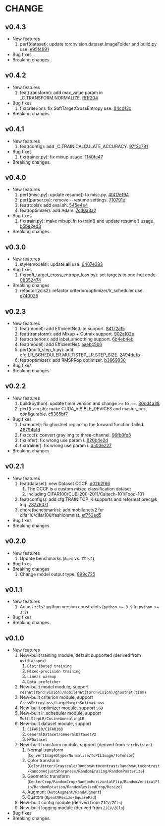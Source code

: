 # CHANGE

## v0.4.3

* New features
  1. perf(dataset): update torchvision.dataset.ImageFolder and build.py use. [e95f4991](https://github.com/ZJCV/ZCls2/tree/e95f49911cc0d6aea24aba86b1ace8795326eea5)
* Bug fixes
* Breaking changes.

## v0.4.2

* New features
  1. feat(transform): add max_value param in _C.TRANSFORM.NORMALIZE. [f51f304](https://github.com/ZJCV/ZCls2/tree/f51f304dadeea33156d7238c32c80146bec051b7)
* Bug fixes
  1. fix(criterion): fix SoftTargetCrossEntropy use. [04cd13c](https://github.com/ZJCV/ZCls2/tree/04cd13cad0ebb7aac34e30b635e56c449f46b54d)
* Breaking changes.

## v0.4.1

* New features
  1. feat(config): add _C.TRAIN.CALCULATE_ACCURACY. [97f3c791](https://github.com/ZJCV/ZCls2/tree/97f3c79181bc766fa4d6d5330c2c1c1cf709bfa9)
* Bug fixes
  1. fix(trainer.py): fix mixup usage. [1140fe47](https://github.com/ZJCV/ZCls2/tree/1140fe477f25bf0c523d01f060e20b1dac8a2938)
* Breaking changes.

## v0.4.0

* New features
  1. perf(misc.py): update resume() to misc.py. [4f417e194](https://github.com/ZJCV/ZCls2/tree/4f417e1941092c8d08c22edf13053e7c231b9790)
  2. perf(parser.py): remove --resume settings. [710791e](https://github.com/ZJCV/ZCls2/tree/710791e63a80c72ea74a742c29d2ef5401c2431d)
  3. feat(tools): add eval.sh. [545e4e4](https://github.com/ZJCV/ZCls2/tree/545e4e41912a6ac0fca33923817d56b0d8a1da0f)
  4. feat(optimizer): add Adam. [7cd0a3a2](https://github.com/ZJCV/ZCls2/tree/7cd0a3a2b8b86351b22680b235ca08ba46a2c0aa)
* Bug fixes
  1. fix(train.py): make mixup_fn to train() and update resume() usage. [b5be2ed3](https://github.com/ZJCV/ZCls2/tree/b5be2ed3526eb3cb3235c9882a604c8931b01059)
* Breaking changes.

## v0.3.0

* New features
  1. style(models): update __all__ use. [0467e383](https://github.com/ZJCV/ZCls2/tree/0467e3837013dd4ba030e58210e7a4fc88828df3)
* Bug fixes
  1. fix(soft_target_cross_entropy_loss.py): set targets to one-hot code. [08352474](https://github.com/ZJCV/ZCls2/tree/08352474c2ad5c7922bfe647a5db2143bd995add)
* Breaking changes
  1. refactor(zcls2): refactor criterion/optimizer/lr_scheduler use. [c740025](https://github.com/ZJCV/ZCls2/tree/c740025f468331ce7423eb108a6e8230165ee4c1)

## v0.2.3

* New features
  1. feat(model): add EfficientNetLite support. [84172a15](https://github.com/ZJCV/ZCls2/tree/84172a15102c3698a951c7c32accab3f263f38c7)
  2. feat(transform): add Mixup + Cutmix support. [902a102e](https://github.com/ZJCV/ZCls2/tree/902a102e28371b459473fb0eb4a078f53fdd69b3)
  3. feat(criterion): add label_smoothing support. [6b4eb4eb](https://github.com/ZJCV/ZCls2/tree/6b4eb4ebdbd534d2b0b35c82b96ca21590174a98)
  4. feat(model): add EfficientNet. [aaebc5b6](https://github.com/ZJCV/ZCls2/tree/aaebc5b6c46f08fed8f27847e51411d317f25f3f)
  5. perf(multi_step_lr.py): add cfg.LR_SCHEDULER.MULTISTEP_LR.STEP_SIZE. [2494defb](https://github.com/ZJCV/ZCls2/tree/2494defb2799a72752bf1e29bc6a0a9fb8bbe851)
  6. feat(optimizer): add RMSPRop optimizer. [b3669030](https://github.com/ZJCV/ZCls2/tree/b3669030159d85cdeb34e9d90bf2c3fb0fa27c38)
* Bug fixes
* Breaking changes

## v0.2.2

* New features
  1. build(python): update timm version and change >= to ~=. [80cd4a38](https://github.com/ZJCV/ZCls2/tree/80cd4a38f2a83e9223cebe7a3b890c8e4a44ea3e)
  2. perf(train.sh): make CUDA_VISIBLE_DEVICES and master_port configurable. [c5385bf7](https://github.com/ZJCV/ZCls2/tree/c5385bf7f7c6b9406989231ce53584c781adb53a)
* Bug fixes
  1. fix(model): fix ghostnet replacing the forward function failed. [48794a1d](https://github.com/ZJCV/ZCls2/tree/48794a1de822ac48d58d41213d04eebdf6111d5d)
  2. fix(cccf): convert gray img to three-channel. [96fb0fe3](https://github.com/ZJCV/ZCls2/tree/96fb0fe36cbbf168201c5623a784aa99d722a00e)
  3. fix(infer): fix wrong use param i. [820b4e2d](https://github.com/ZJCV/ZCls2/tree/820b4e2d01be88e81053cbbe177f6dde9802618f)
  4. fix(trainer): fix wrong use param i. [d503e227](https://github.com/ZJCV/ZCls2/tree/d503e2276b912105a50df70feaf6dd0c46556dde)
* Breaking changes

## v0.2.1

* New features
  1. feat(dataset): new Dataset CCCF. [d02b2f66](https://github.com/ZJCV/ZCls2/tree/d02b2f66ec56c57dcf2345639d7ca423ef4abe8a)
     1. The CCCF is a custom mixed classification dataset
     2. Including CIFAR100/CUB-200-2011/Caltech-101/Food-101
  2. feat(configs): add cfg.TRAIN.TOP_K supports and reformat prec@k log. [7877607f](https://github.com/ZJCV/ZCls2/tree/7877607fe3d274bd014edfb9a6b56b96ccb70de3)
  3. chore(benchmarks): add mobilenetv2 for cifar10/cifar100/fashionmnist. [ef753ed5](https://github.com/ZJCV/ZCls2/tree/ef753ed538dd353a7a6472f8d8fe1e8ec5929b25)
* Bug fixes
* Breaking changes

## v0.2.0

* New features
  1. Update benchmarks (`Apex` vs. `ZCls2`)
* Bug fixes
* Breaking changes
  1. Change model output type. [899c725](https://github.com/ZJCV/ZCls2/commit/899c725655a59ec09d5cdb043b4ebb3f7c05eea6)

## v0.1.1

* New features
  1. Adjust `zcls2` python version constraints (`python >= 3.9` to `python >= 3.8`)
* Bug fixes
* Breaking changes.

## v0.1.0

* New features
    1. New-built training module, default supported (derived from `nvidia/apex`)
       1. `Distributed training`
       2. `Mixed-precision training`
       3. `Linear warmup`
       4. `Data prefetcher`
    2. New-built model module, support `resnet(torchvision)/mobilenet(torchvision)/ghostnet(timm)`
    3. New-built criterion module, support `CrossEntroyLoss/LargeMarginSoftmaxLoss`
    4. New-built optimizer module, support `SGD`
    5. New-built lr_scheduler module, support `MultiStepLR/CosineAnnealingLR`
    6. New-built dataset module, support
       1. `CIFAR10/CIFAR100`
       2. `GeneralDataset/GeneralDatasetV2`
       3. `MPDataset`
    7. New-built transform module, support (derived from `torchvision`)
       1. Normal transform (`ConvertImageDtype/Normalize/ToPILImage/ToTensor`)
       2. Color transform (`ColorJitter/Grayscale/RandomAutocontrast/RandomAutocontrast/RandomAdjustSharpness/RandomErasing/RandomPosterize`)
       3. Geometric transform (`CenterCrop/RandomCrop/RandomHorizontalFlip/RandomVerticalFlip/RandomRotation/RandomResizedCrop/Resize`)
       4. Augment (`AutoAugment/RandAugment`)
       5. Custom (`OpenCVResize/SquarePad`)
    8. New-built config module (derived from `ZJCV/ZCls`)
    9. New-built logging module (derived from `ZJCV/ZCls`)
* Bug fixes
* Breaking changes.